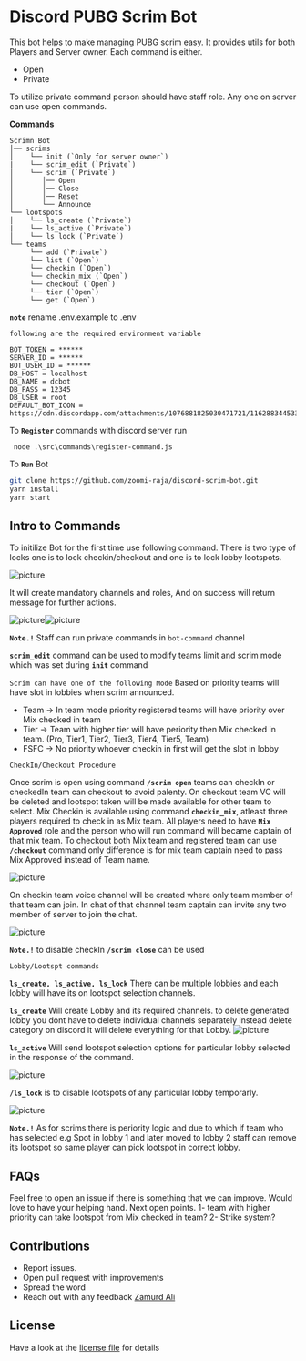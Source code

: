 # Discord PUBG Scrim Bot
This bot helps to make managing PUBG scrim easy. It provides utils for both Players and Server owner. Each command is either.
- Open
- Private

To utilize private command person should have staff role. Any one on server can use open commands.

**Commands**
```
Scrimn Bot
│── scrims
│    └── init (`Only for server owner`)
|    └── scrim_edit (`Private`)
│    └── scrim (`Private`)
│       │── Open
│       │── Close
│       │── Reset
│       └── Announce
└── lootspots
│    └── ls_create (`Private`)
|    └── ls_active (`Private`)
│    └── ls_lock (`Private`)
└── teams
     └── add (`Private`)
     └── list (`Open`)
     └── checkin (`Open`)
     └── checkin_mix (`Open`)
     └── checkout (`Open`)
     └── tier (`Open`)
     └── get (`Open`)
```

**`note`** rename .env.example to .env<br />

`following are the required environment variable`

```
BOT_TOKEN = ******
SERVER_ID = ******
BOT_USER_ID = ******
DB_HOST = localhost
DB_NAME = dcbot
DB_PASS = 12345
DB_USER = root
DEFAULT_BOT_ICON = https://cdn.discordapp.com/attachments/1076881825030471721/1162883445337362472/KDJQo3k.png
```
To **`Register`** commands with discord server run

```
 node .\src\commands\register-command.js
```
To **`Run`** Bot
```bash
git clone https://github.com/zoomi-raja/discord-scrim-bot.git
yarn install
yarn start
```

## Intro to Commands
To initilize Bot for the first time use following command. There is two type of locks one is to lock checkin/checkout and one is to lock lobby lootspots.

![picture](/scr/init.PNG)

It will create mandatory channels and roles, And on success will return message for further actions.

![picture](/scr/role.PNG)![picture](/scr/channels.PNG)

**`Note.!`** Staff can run private commands in `bot-command` channel<br />

**`scrim_edit`** command can be used to modify teams limit and scrim mode which was set during **`init`** command

`Scrim can have one of the following Mode`
Based on priority teams will have slot in lobbies when scrim announced.
- Team -> In team mode priority registered teams will have priority over Mix checked in team
- Tier -> Team with higher tier will have periority then Mix checked in team. (Pro, Tier1, Tier2, Tier3, Tier4, Tier5, Team)
- FSFC -> No priority whoever checkin in first will get the slot in lobby

`CheckIn/Checkout Procedure`

Once scrim is open using command **`/scrim open`** teams can checkIn or checkedIn team can checkout to avoid palenty. On checkout team VC will be deleted and lootspot taken will be made available for other team to select.
Mix Checkin is available using command **`checkin_mix`**, atleast three players required to check in as Mix team. All players need to have **`Mix Approved`** role and the person who will run command will became captain of that mix team. To checkout both Mix team and registered team can use **`/checkout`** command only difference is for mix team captain need to pass Mix Approved instead of Team name.

![picture](/scr/checkin.PNG)

On checkin team voice channel will be created where only team member of that team can join. In chat of that channel team captain can invite any two member of server to join the chat.

![picture](/scr/teamvc.PNG)

**`Note.!`** to disable checkIn **`/scrim close`** can be used<br />

`Lobby/Lootspt commands`

**`ls_create, ls_active, ls_lock`** There can be multiple lobbies and each lobby will have its on lootspot selection channels.

**`ls_create`** Will create Lobby and its required channels. to delete generated lobby you dont have to delete individual channels separately instead delete category on discord it will delete everything for that Lobby.
![picture](/scr/lobby.PNG)

**`ls_active`** Will send lootspot selection options for particular lobby selected in the response of the command.

![picture](/scr/lootspot.PNG)

**`/ls_lock`** is to disable lootspots of any particular lobby temporarly.

![picture](/scr/taala.PNG)


**`Note.!`** As for scrims there is periority logic and due to which if team who has selected e.g Spot in lobby 1 and later moved to lobby 2 staff can remove its lootspot so same player can pick lootspot in correct lobby.

## FAQs

Feel free to open an issue if there is something that we can improve. Would love to have your helping hand.
Next open points.
1- team with higher priority can take lootspot from Mix checked in team?
2- Strike system?

## Contributions
- Report issues.
- Open pull request with improvements
- Spread the word
- Reach out with any feedback [Zamurd Ali](https://twitter.com/zoomirajpoot)

## License

Have a look at the [license file](./license) for details
